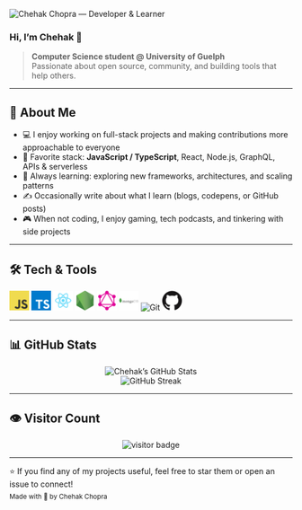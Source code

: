 <!-- Banner / Header Image (optional — add your own banner or illustration) -->

  ![Chehak Chopra — Developer & Learner](https://raw.githubusercontent.com/chehakchopra/chehakchopra/main/banne.png)
  

### Hi, I’m Chehak 👋  
> **Computer Science student @ University of Guelph**  
> Passionate about open source, community, and building tools that help others.

---

## 🧠 About Me

- 💻 I enjoy working on full-stack projects and making contributions more approachable to everyone  
- 🚀 Favorite stack: **JavaScript / TypeScript**, React, Node.js, GraphQL, APIs & serverless  
- 🌱 Always learning: exploring new frameworks, architectures, and scaling patterns  
- ✍️ Occasionally write about what I learn (blogs, codepens, or GitHub posts)  
- 🎮 When not coding, I enjoy gaming, tech podcasts, and tinkering with side projects

---

## 🛠️ Tech & Tools

<p>
  <img alt="JavaScript" width="35px" src="https://raw.githubusercontent.com/github/explore/master/topics/javascript/javascript.png" />
  <img alt="TypeScript" width="35px" src="https://raw.githubusercontent.com/github/explore/master/topics/typescript/typescript.png" />
  <img alt="React" width="35px" src="https://raw.githubusercontent.com/github/explore/master/topics/react/react.png" />
  <img alt="Node.js" width="35px" src="https://raw.githubusercontent.com/github/explore/master/topics/nodejs/nodejs.png" />
  <img alt="GraphQL" width="35px" src="https://raw.githubusercontent.com/github/explore/master/topics/graphql/graphql.png" />
  <img alt="MongoDB" width="35px" src="https://raw.githubusercontent.com/github/explore/master/topics/mongodb/mongodb.png" />
  <img alt="Git" width="35px" src="https://img.icons8.com/color/48/git.png" />
  <img alt="GitHub" width="35px" src="https://raw.githubusercontent.com/github/explore/master/topics/github/github.png" />
</p>

---

## 📊 GitHub Stats

<p align="center">
  <img src="https://github-readme-stats.vercel.app/api?username=chehakchopra&show_icons=true&theme=midnight-purple&hide_border=true" alt="Chehak’s GitHub Stats" />
  <br>
  <img src="https://github-readme-streak-stats.herokuapp.com?user=chehakchopra&theme=midnight-purple&hide_border=true" alt="GitHub Streak" />
</p>

---

## 👁️ Visitor Count

<p align="center">
  <img src="https://visitor-badge.laobi.icu/badge?page_id=chehakchopra.chehakchopra" alt="visitor badge" />
</p>

---

⭐️ If you find any of my projects useful, feel free to star them or open an issue to connect!  
<sub>Made with 💜 by Chehak Chopra</sub>
